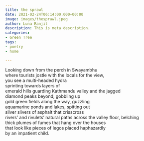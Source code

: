 ```yaml
---
title: the sprawl
date: 2021-02-24T06:14:00.000+00:00
image: images/thesprawl.jpeg
author: Luna Ranjit
description: This is meta description.
categories:
- Green Tree
tags:
- poetry
- home

---
```

Looking down from the perch in Swayambhu  
where tourists jostle with the locals for the view,  
you see a multi-headed hydra  
sprinting towards layers of  
emerald hills guarding Kathmandu valley and the jagged  
diamond peaks beyond, gobbling up  
gold green fields along the way, guzzling  
aquamarine ponds and lakes, spitting out  
silver slivers of asphalt that crisscross  
rivers’ and rivulets’ natural paths across the valley floor, belching  
thick plumes of fumes that hang over the houses  
that look like pieces of legos placed haphazardly  
by an impatient child.
